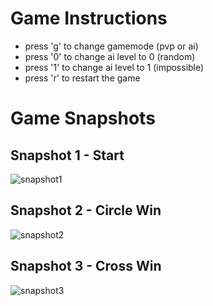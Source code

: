 # Game Instructions

- press 'g' to change gamemode (pvp or ai)
- press '0' to change ai level to 0 (random)
- press '1' to change ai level to 1 (impossible)
- press 'r' to restart the game

# Game Snapshots

## Snapshot 1 - Start
![snapshot1](snapshots/snapshot1.png)

## Snapshot 2 - Circle Win
![snapshot2](snapshots/snapshot2.png)

## Snapshot 3 - Cross Win
![snapshot3](snapshots/snapshot3.png)


